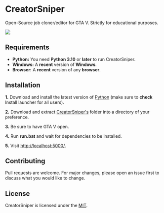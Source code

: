 # CreatorSniper

Open-Source job cloner/editor for GTA V. Strictly for educational purposes.

![](https://i.imgur.com/eIQ33ec.png)

## Requirements

- **Python:** You need **Python 3.10** or **later** to run CreatorSniper.
- **Windows:** A **recent** version of **Windows**.
- **Browser:** A **recent** version of any **browser**.

## Installation

**1.** Download and install the latest version of [Python](https://www.python.org/downloads/) (make sure to **check** Install launcher for all users).

**2.** Download and extract [CreatorSniper's](https://github.com/d3z3n0v3/CreatorSniper/archive/refs/heads/main.zip) folder into a directory of your preference.

**3.** Be sure to have GTA V open.

**4.** Run **run.bat** and wait for dependencies to be installed.

**5.** Visit [http://localhost:5000/](http://localhost:5000/).

## Contributing
Pull requests are welcome. For major changes, please open an issue first to discuss what you would like to change.

## License
CreatorSniper is licensed under the [MIT](https://choosealicense.com/licenses/mit/).
